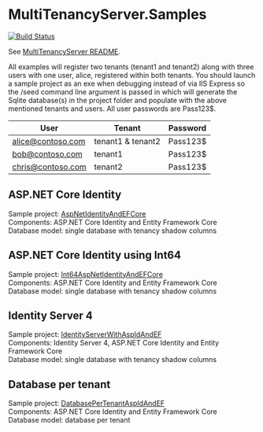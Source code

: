 # MultiTenancyServer.Samples

[![Build Status](https://dev.azure.com/T-Systems-MMS/MultiTenancyServer/_apis/build/status/T-Systems-MMS.MultiTenancyServer.Samples?branchName=master)](https://dev.azure.com/T-Systems-MMS/MultiTenancyServer/_build/latest?definitionId=24&branchName=master)

See [MultiTenancyServer README](https://github.com/T-Systems-MMS/MultiTenancyServer).

All examples will register two tenants (tenant1 and tenant2) along with three users with one user, alice, registered within both tenants. You should launch a sample project as an exe when debugging instead of via IIS Express so the /seed command line argument is passed in which will generate the Sqlite database(s) in the project folder and populate with the above mentioned tenants and users. All user passwords are Pass123$.

|User|Tenant|Password|
|---|---|---|
|alice@contoso.com|tenant1 & tenant2|Pass123$|
|bob@contoso.com|tenant1|Pass123$|
|chris@contoso.com|tenant2|Pass123$|

## ASP.NET Core Identity
Sample project: [AspNetIdentityAndEFCore](https://github.com/T-Systems-MMS/MultiTenancyServer.Samples/tree/master/src/AspNetIdentityAndEFCore)<br />
Components: ASP.NET Core Identity and Entity Framework Core<br/>
Database model: single database with tenancy shadow columns<br/>

## ASP.NET Core Identity using Int64
Sample project: [Int64AspNetIdentityAndEFCore](https://github.com/T-Systems-MMS/MultiTenancyServer.Samples/tree/master/src/Int64AspNetIdentityAndEFCore)<br />
Components: ASP.NET Core Identity and Entity Framework Core<br/>
Database model: single database with tenancy shadow columns<br/>

## Identity Server 4
Sample project: [IdentityServerWithAspIdAndEF](https://github.com/T-Systems-MMS/MultiTenancyServer.Samples/tree/master/src/IdentityServerWithAspIdAndEF)<br />
Components: Identity Server 4, ASP.NET Core Identity and Entity Framework Core<br/>
Database model: single database with tenancy shadow columns<br/>

## Database per tenant
Sample project: [DatabasePerTenantAspIdAndEF](https://github.com/T-Systems-MMS/MultiTenancyServer.Samples/tree/master/src/DatabasePerTenantAspIdAndEF)<br />
Components: ASP.NET Core Identity and Entity Framework Core<br/>
Database model: database per tenant<br/>
